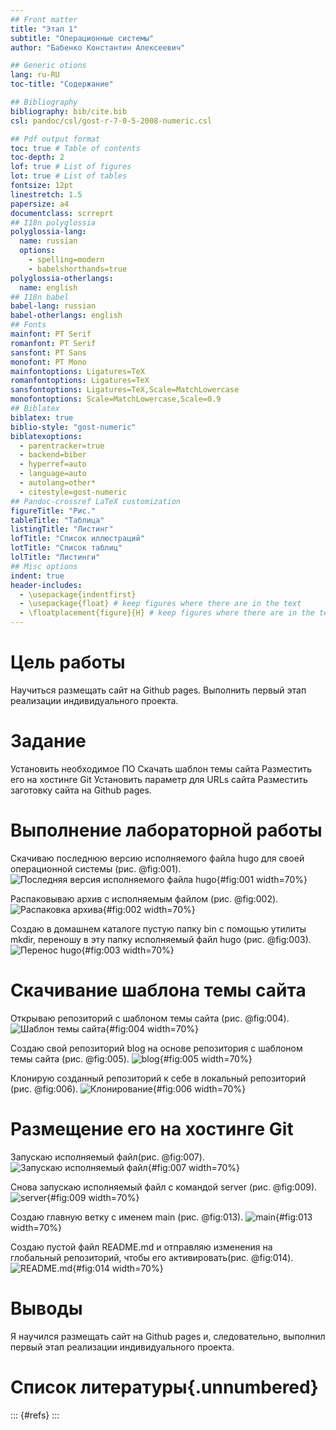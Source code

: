 ```yaml
---
## Front matter
title: "Этап 1"
subtitle: "Операционные системы"
author: "Бабенко Константин Алексеевич"

## Generic otions
lang: ru-RU
toc-title: "Содержание"

## Bibliography
bibliography: bib/cite.bib
csl: pandoc/csl/gost-r-7-0-5-2008-numeric.csl

## Pdf output format
toc: true # Table of contents
toc-depth: 2
lof: true # List of figures
lot: true # List of tables
fontsize: 12pt
linestretch: 1.5
papersize: a4
documentclass: scrreprt
## I18n polyglossia
polyglossia-lang:
  name: russian
  options:
	- spelling=modern
	- babelshorthands=true
polyglossia-otherlangs:
  name: english
## I18n babel
babel-lang: russian
babel-otherlangs: english
## Fonts
mainfont: PT Serif
romanfont: PT Serif
sansfont: PT Sans
monofont: PT Mono
mainfontoptions: Ligatures=TeX
romanfontoptions: Ligatures=TeX
sansfontoptions: Ligatures=TeX,Scale=MatchLowercase
monofontoptions: Scale=MatchLowercase,Scale=0.9
## Biblatex
biblatex: true
biblio-style: "gost-numeric"
biblatexoptions:
  - parentracker=true
  - backend=biber
  - hyperref=auto
  - language=auto
  - autolang=other*
  - citestyle=gost-numeric
## Pandoc-crossref LaTeX customization
figureTitle: "Рис."
tableTitle: "Таблица"
listingTitle: "Листинг"
lofTitle: "Список иллюстраций"
lotTitle: "Список таблиц"
lolTitle: "Листинги"
## Misc options
indent: true
header-includes:
  - \usepackage{indentfirst}
  - \usepackage{float} # keep figures where there are in the text
  - \floatplacement{figure}{H} # keep figures where there are in the text
---
```


# Цель работы

Научиться размещать сайт на Github pages. Выполнить первый этап реализации индивидуального проекта.

# Задание

Установить необходимое ПО
Скачать шаблон темы сайта
Разместить его на хостинге Git
Установить параметр для URLs сайта
Разместить заготовку сайта на Github pages.

# Выполнение лабораторной работы

Скачиваю последнюю версию исполняемого файла hugo для своей операционной системы (рис. @fig:001).
![Последняя версия исполняемого файла hugo](1.jpg){#fig:001 width=70%}

Распаковываю архив с исполняемым файлом (рис. @fig:002).
![Распаковка архива](2.jpg){#fig:002 width=70%}

Создаю в домашнем каталоге пустую папку bin с помощью утилиты mkdir, переношу в эту папку исполняемый файл hugo (рис. @fig:003).
![Перенос hugo](3.jpg){#fig:003 width=70%}

# Скачивание шаблона темы сайта

Открываю репозиторий с шаблоном темы сайта (рис. @fig:004).
![Шаблон темы сайта](4.jpg){#fig:004 width=70%}

Создаю свой репозиторий blog на основе репозитория с шаблоном темы сайта (рис. @fig:005).
![blog](5.jpg){#fig:005 width=70%}

Клонирую созданный репозиторий к себе в локальный репозиторий (рис. @fig:006).
![Клонирование](6.jpg){#fig:006 width=70%}

# Размещение его на хостинге Git

Запускаю исполняемый файл(рис. @fig:007).
![Запускаю исполняемый файл](7.jpg){#fig:007 width=70%}

Снова запускаю исполняемый файл с командой server (рис. @fig:009).
![server](9.jpg){#fig:009 width=70%}

Создаю главную ветку с именем main (рис. @fig:013).
![main](13.jpg){#fig:013 width=70%}

Создаю пустой файл README.md и отправляю изменения на глобальный репозиторий, чтобы его активировать(рис. @fig:014).
![README.md](14.jpg){#fig:014 width=70%}

# Выводы

Я научился размещать сайт на Github pages и, следовательно, выполнил первый этап реализации индивидуального проекта.

# Список литературы{.unnumbered}

::: {#refs}
:::
